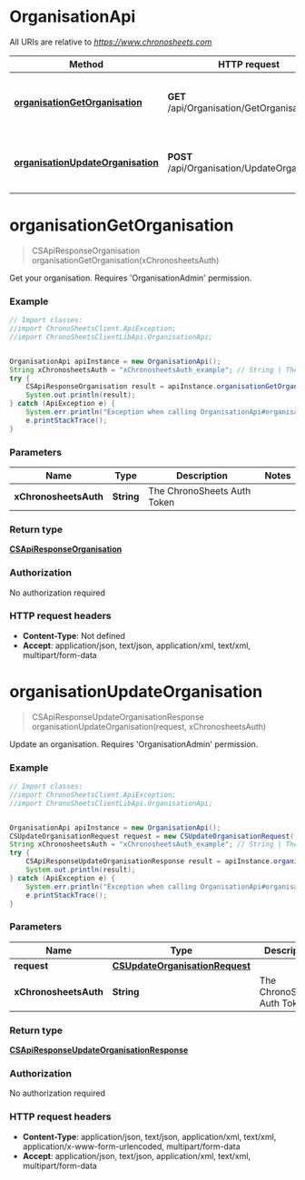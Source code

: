 # OrganisationApi

All URIs are relative to *https://www.chronosheets.com*

Method | HTTP request | Description
------------- | ------------- | -------------
[**organisationGetOrganisation**](OrganisationApi.md#organisationGetOrganisation) | **GET** /api/Organisation/GetOrganisation | Get your organisation.  Requires &#39;OrganisationAdmin&#39; permission.
[**organisationUpdateOrganisation**](OrganisationApi.md#organisationUpdateOrganisation) | **POST** /api/Organisation/UpdateOrganisation | Update an organisation.  Requires &#39;OrganisationAdmin&#39; permission.


<a name="organisationGetOrganisation"></a>
# **organisationGetOrganisation**
> CSApiResponseOrganisation organisationGetOrganisation(xChronosheetsAuth)

Get your organisation.  Requires &#39;OrganisationAdmin&#39; permission.

### Example
```java
// Import classes:
//import ChronoSheetsClient.ApiException;
//import ChronoSheetsClientLibApi.OrganisationApi;


OrganisationApi apiInstance = new OrganisationApi();
String xChronosheetsAuth = "xChronosheetsAuth_example"; // String | The ChronoSheets Auth Token
try {
    CSApiResponseOrganisation result = apiInstance.organisationGetOrganisation(xChronosheetsAuth);
    System.out.println(result);
} catch (ApiException e) {
    System.err.println("Exception when calling OrganisationApi#organisationGetOrganisation");
    e.printStackTrace();
}
```

### Parameters

Name | Type | Description  | Notes
------------- | ------------- | ------------- | -------------
 **xChronosheetsAuth** | **String**| The ChronoSheets Auth Token |

### Return type

[**CSApiResponseOrganisation**](CSApiResponseOrganisation.md)

### Authorization

No authorization required

### HTTP request headers

 - **Content-Type**: Not defined
 - **Accept**: application/json, text/json, application/xml, text/xml, multipart/form-data

<a name="organisationUpdateOrganisation"></a>
# **organisationUpdateOrganisation**
> CSApiResponseUpdateOrganisationResponse organisationUpdateOrganisation(request, xChronosheetsAuth)

Update an organisation.  Requires &#39;OrganisationAdmin&#39; permission.

### Example
```java
// Import classes:
//import ChronoSheetsClient.ApiException;
//import ChronoSheetsClientLibApi.OrganisationApi;


OrganisationApi apiInstance = new OrganisationApi();
CSUpdateOrganisationRequest request = new CSUpdateOrganisationRequest(); // CSUpdateOrganisationRequest | 
String xChronosheetsAuth = "xChronosheetsAuth_example"; // String | The ChronoSheets Auth Token
try {
    CSApiResponseUpdateOrganisationResponse result = apiInstance.organisationUpdateOrganisation(request, xChronosheetsAuth);
    System.out.println(result);
} catch (ApiException e) {
    System.err.println("Exception when calling OrganisationApi#organisationUpdateOrganisation");
    e.printStackTrace();
}
```

### Parameters

Name | Type | Description  | Notes
------------- | ------------- | ------------- | -------------
 **request** | [**CSUpdateOrganisationRequest**](CSUpdateOrganisationRequest.md)|  |
 **xChronosheetsAuth** | **String**| The ChronoSheets Auth Token |

### Return type

[**CSApiResponseUpdateOrganisationResponse**](CSApiResponseUpdateOrganisationResponse.md)

### Authorization

No authorization required

### HTTP request headers

 - **Content-Type**: application/json, text/json, application/xml, text/xml, application/x-www-form-urlencoded, multipart/form-data
 - **Accept**: application/json, text/json, application/xml, text/xml, multipart/form-data

